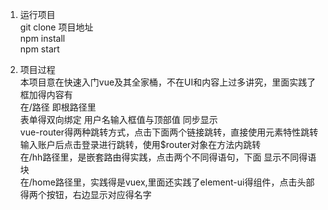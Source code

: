 1. 运行项目  
   git clone 项目地址  
   npm install   
   npm start  
     
2. 项目过程  
   本项目意在快速入门vue及其全家桶，不在UI和内容上过多讲究，里面实践了框加得内容有  
   在/路径 即根路径里    
      表单得双向绑定  用户名输入框值与顶部值 同步显示       
      vue-router得两种跳转方式，点击下面两个链接跳转，直接使用元素特性跳转  <router-link to="/hh">  
                                输入账户后点击登录进行跳转，使用$router对象在方法内跳转   
   在/hh路径里，是嵌套路由得实践，点击两个不同得语句，下面 显示不同得语块    
   在/home路径里，实践得是vuex,里面还实践了element-ui得组件，点击头部得两个按钮，右边显示对应得名字  
   
